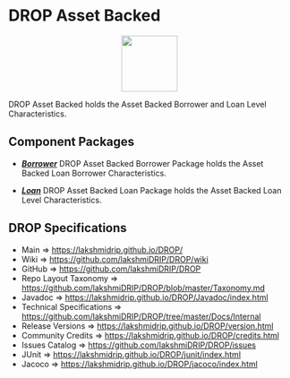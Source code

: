 # DROP Asset Backed

<p align="center"><img src="https://github.com/lakshmiDRIP/DROP/blob/master/DRIP_Logo.gif?raw=true" width="100"></p>

DROP Asset Backed holds the Asset Backed Borrower and Loan Level Characteristics.


## Component Packages

 * [***Borrower***](https://github.com/lakshmiDRIP/DROP/tree/master/src/main/java/org/drip/assetbacked/borrower)
DROP Asset Backed Borrower Package holds the Asset Backed Loan Borrower Characteristics.

 * [***Loan***](https://github.com/lakshmiDRIP/DROP/tree/master/src/main/java/org/drip/assetbacked/loan)
DROP Asset Backed Loan Package holds the Asset Backed Loan Level Characteristics.


## DROP Specifications

 * Main                     => https://lakshmidrip.github.io/DROP/
 * Wiki                     => https://github.com/lakshmiDRIP/DROP/wiki
 * GitHub                   => https://github.com/lakshmiDRIP/DROP
 * Repo Layout Taxonomy     => https://github.com/lakshmiDRIP/DROP/blob/master/Taxonomy.md
 * Javadoc                  => https://lakshmidrip.github.io/DROP/Javadoc/index.html
 * Technical Specifications => https://github.com/lakshmiDRIP/DROP/tree/master/Docs/Internal
 * Release Versions         => https://lakshmidrip.github.io/DROP/version.html
 * Community Credits        => https://lakshmidrip.github.io/DROP/credits.html
 * Issues Catalog           => https://github.com/lakshmiDRIP/DROP/issues
 * JUnit                    => https://lakshmidrip.github.io/DROP/junit/index.html
 * Jacoco                   => https://lakshmidrip.github.io/DROP/jacoco/index.html
